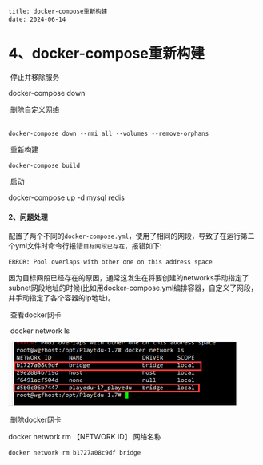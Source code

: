 ```
title: docker-compose重新构建
date: 2024-06-14
```





# 4、docker-compose重新构建

​	停止并移除服务

docker-compose down





​	删除自定义网络

```

docker-compose down --rmi all --volumes --remove-orphans

```





​	重新构建

```
docker-compose build
```



​	启动

docker-compose up -d mysql redis



#### 	2、问题处理

​	配置了两个不同的`docker-compose.yml`，使用了相同的网段，导致了在运行第二个yml文件时命令行报错`目标网段已存在`，报错如下:

```
ERROR: Pool overlaps with other one on this address space

```

因为目标网段已经存在的原因，通常这发生在将要创建的networks手动指定了subnet网段地址的时候(比如用docker-compose.yml编排容器，自定义了网段，并手动指定了各个容器的ip地址)。



​	查看docker网卡

​		docker network ls

![image-20240614115833392](./../../.vuepress/public/images/image-20240614115833392.png)



​		删除docker网卡

docker network rm 【NETWORK ID】 网络名称

```
docker network rm b1727a08c9df bridge

```











